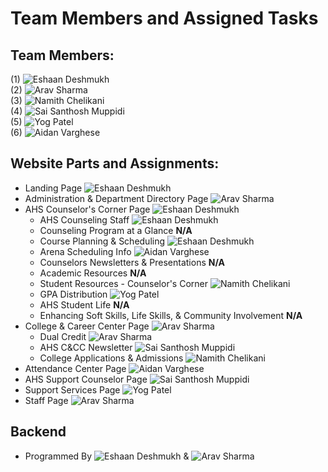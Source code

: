 # Team Members and Assigned Tasks

## Team Members:
(1) ![Eshaan Deshmukh](https://img.shields.io/badge/Eshaan%20Deshmukh-ff5733?style=for-the-badge&labelColor=black) <br/>
(2) ![Arav Sharma](https://img.shields.io/badge/Arav%20Sharma-1e90ff?style=for-the-badge&labelColor=black) <br/>
(3) ![Namith Chelikani](https://img.shields.io/badge/Namith%20Chelikani-3357ff?style=for-the-badge&labelColor=black) <br/>
(4) ![Sai Santhosh Muppidi](https://img.shields.io/badge/Sai%20Santhosh%20Muppidi-ff33a8?style=for-the-badge&labelColor=black) <br/>
(5) ![Yog Patel](https://img.shields.io/badge/Yog%20Patel-8d33ff?style=for-the-badge&labelColor=black) <br/>
(6) ![Aidan Varghese](https://img.shields.io/badge/Aidan%20Varghse-d12500?style=for-the-badge&labelColor=black)

## Website Parts and Assignments:
- Landing Page ![Eshaan Deshmukh](https://img.shields.io/badge/Eshaan%20Deshmukh-ff5733?style=for-the-badge&labelColor=black)
- Administration & Department Directory Page ![Arav Sharma](https://img.shields.io/badge/Arav%20Sharma-1e90ff?style=for-the-badge&labelColor=black)
- AHS Counselor's Corner Page ![Eshaan Deshmukh](https://img.shields.io/badge/Eshaan%20Deshmukh-ff5733?style=for-the-badge&labelColor=black)
    - AHS Counseling Staff ![Eshaan Deshmukh](https://img.shields.io/badge/Eshaan%20Deshmukh-ff5733?style=for-the-badge&labelColor=black)
    - Counseling Program at a Glance **N/A**
    - Course Planning & Scheduling ![Eshaan Deshmukh](https://img.shields.io/badge/Eshaan%20Deshmukh-ff5733?style=for-the-badge&labelColor=black)
    - Arena Scheduling Info ![Aidan Varghese](https://img.shields.io/badge/Aidan%20Varghse-d12500?style=for-the-badge&labelColor=black)
    - Counselors Newsletters & Presentations **N/A**
    - Academic Resources **N/A**
    - Student Resources - Counselor's Corner ![Namith Chelikani](https://img.shields.io/badge/Namith%20Chelikani-3357ff?style=for-the-badge&labelColor=black)
    - GPA Distribution ![Yog Patel](https://img.shields.io/badge/Yog%20Patel-8d33ff?style=for-the-badge&labelColor=black)
    - AHS Student Life **N/A**
    - Enhancing Soft Skills, Life Skills, & Community Involvement **N/A**
- College & Career Center Page ![Arav Sharma](https://img.shields.io/badge/Arav%20Sharma-1e90ff?style=for-the-badge&labelColor=black)
    - Dual Credit ![Arav Sharma](https://img.shields.io/badge/Arav%20Sharma-1e90ff?style=for-the-badge&labelColor=black)
    - AHS C&CC Newsletter ![Sai Santhosh Muppidi](https://img.shields.io/badge/Sai%20Santhosh%20Muppidi-ff33a8?style=for-the-badge&labelColor=black)
    - College Applications & Admissions ![Namith Chelikani](https://img.shields.io/badge/Namith%20Chelikani-3357ff?style=for-the-badge&labelColor=black)
- Attendance Center Page ![Aidan Varghese](https://img.shields.io/badge/Aidan%20Varghse-d12500?style=for-the-badge&labelColor=black)
- AHS Support Counselor Page ![Sai Santhosh Muppidi](https://img.shields.io/badge/Sai%20Santhosh%20Muppidi-ff33a8?style=for-the-badge&labelColor=black)
- Support Services Page ![Yog Patel](https://img.shields.io/badge/Yog%20Patel-8d33ff?style=for-the-badge&labelColor=black)
- Staff Page ![Arav Sharma](https://img.shields.io/badge/Arav%20Sharma-1e90ff?style=for-the-badge&labelColor=black)

## Backend
- Programmed By ![Eshaan Deshmukh](https://img.shields.io/badge/Eshaan%20Deshmukh-ff5733?style=for-the-badge&labelColor=black) & ![Arav Sharma](https://img.shields.io/badge/Arav%20Sharma-1e90ff?style=for-the-badge&labelColor=black)
